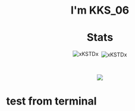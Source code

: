 <h1 align="center">I'm KKS_06</h1>
<h1 align="center"> Stats </h2>
<p align="center"	>
<img src="https://github-readme-stats.vercel.app/api/top-langs?username=xKSTDx&show_icons=true&locale=en&theme=holi" alt="xKSTDx" />
&nbsp;<img align="center" src="https://github-readme-stats.vercel.app/api?username=xKSTDx&show_icons=true&locale=en&theme=holi" alt="xKSTDx" />
</p>

<br />

<p align="center">
<a href="https://skillicons.dev">
<img src="https://skillicons.dev/icons?i=javascript,ts,py,rust,c,java,php" />
</a>
</p>

# test from terminal
